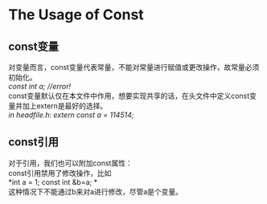 # The Usage of Const
## const变量
对变量而言，const变量代表常量，不能对常量进行赋值或更改操作，故常量必须初始化。  
    *const int a; //error!*  
const变量默认仅在本文件中作用，想要实现共享的话，在头文件中定义const变量并加上extern是最好的选择。  
    *in headfile.h: extern const a = 114514;*  
  
## const引用
对于引用，我们也可以附加const属性：  
const引用禁用了修改操作，比如  
*int a = 1;
const int &b=a;  *  
这种情况下不能通过b来对a进行修改，尽管a是个变量。
